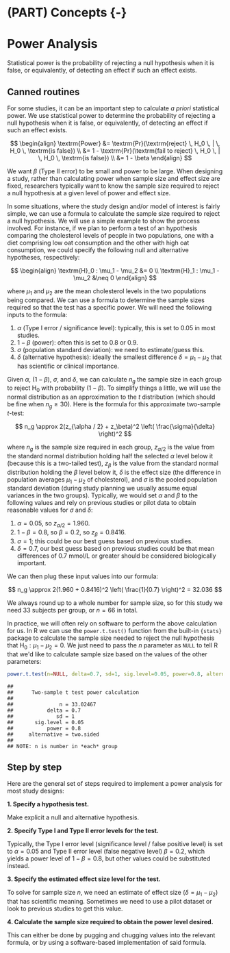 


# (PART) Concepts {-}

# Power Analysis

<div class="alert alert-success">
Statistical power is the probability of rejecting a null hypothesis when it is false, or equivalently, of detecting an effect if such an effect exists.
</div>

## Canned routines

For some studies, it can be an important step to calculate *a priori* statistical power. We use statistical power to determine the probability of rejecting a null hypothesis when it is false, or equivalently, of detecting an effect if such an effect exists.

$$
\begin{align}
\textrm{Power} &= \textrm{Pr}(\textrm{reject} \, H_0 \, | \, H_0 \, \textrm{is false}) \\
               &= 1 - \textrm{Pr}(\textrm{fail to reject} \, H_0 \, | \, H_0 \, \textrm{is false}) \\
               &= 1 - \beta
\end{align}
$$

We want $\beta$ (Type II error) to be small and power to be large. When designing a study, rather than calculating power when sample size and effect size are fixed, researchers typically want to know the sample size required to reject a null hypothesis at a given level of power and effect size.

In some situations, where the study design and/or model of interest is fairly simple, we can use a formula to calculate the sample size required to reject a null hypothesis. We will use a simple example to show the process involved. For instance, if we plan to perform a test of an hypothesis comparing the cholesterol levels of people in two populations, one with a diet comprising low oat consumption and the other with high oat consumption, we could specify the following null and alternative hypotheses, respectively:

$$
\begin{align}
\textrm{H}_0 : \mu_1 - \mu_2 &= 0 \\
\textrm{H}_1 : \mu_1 - \mu_2 &\neq 0
\end{align}
$$

where $\mu_1$ and $\mu_2$ are the mean cholesterol levels in the two populations being compared. We can use a formula to determine the sample sizes required so that the test has a specific power. We will need the following inputs to the formula:

1. $\alpha$ (Type I error / significance level): typically, this is set to $0.05$ in most studies.
2. $1 - \beta$ (power): often this is set to $0.8$ or $0.9$.
3. $\sigma$ (population standard deviation): we need to estimate/guess this.
4. $\delta$ (alternative hypothesis): ideally the smallest difference $\delta = \mu_1 - \mu_2$ that has scientific or clinical importance.

Given $\alpha$, $(1 - \beta)$, $\sigma$, and $\delta$, we can calculate $n_g$ the sample size in each group to reject $\textrm{H}_0$ with probability $(1 - \beta)$. To simplify things a little, we will use the normal distribution as an approximation to the $t$ distribution (which should be fine when $n_g \geq 30$). Here is the formula for this approximate two-sample $t$-test:

$$
n_g \approx 2(z_{\alpha / 2} + z_\beta)^2 \left( \frac{\sigma}{\delta} \right)^2
$$

where $n_g$ is the sample size required in each group, $z_{\alpha/2}$ is the value from the standard normal distribution holding half the selected $\alpha$ level below it (because this is a two-tailed test), $z_\beta$ is the value from the standard normal distribution holding the $\beta$ level below it, $\delta$ is the effect size (the difference in population averages $\mu_1 - \mu_2$ of cholesterol), and $\sigma$ is the pooled population standard deviation (during study planning we usually assume equal variances in the two groups). Typically, we would set $\alpha$ and $\beta$ to the following values and rely on previous studies or pilot data to obtain reasonable values for $\sigma$ and $\delta$:

1. $\alpha = 0.05$, so $z_{\alpha / 2} = 1.960$.
2. $1 - \beta = 0.8$, so $\beta = 0.2$, so $z_\beta = 0.8416$.
3. $\sigma = 1$; this could be our best guess based on previous studies.
4. $\delta = 0.7$, our best guess based on previous studies could be that mean differences of 0.7 mmol/L or greater should be considered biologically important.

We can then plug these input values into our formula:

$$
n_g \approx 2(1.960 + 0.8416)^2 \left( \frac{1}{0.7} \right)^2 = 32.036
$$

We always round up to a whole number for sample size, so for this study we need 33 subjects per group, or $n=66$ in total.

In practice, we will often rely on software to perform the above calculation for us. In R we can use the `power.t.test()` function from the built-in `{stats}` package to calculate the sample size needed to reject the null hypothesis that $\textrm{H}_0 : \mu_1 - \mu_2 = 0$. We just need to pass the $n$ parameter as `NULL` to tell R that we'd like to calculate sample size based on the values of the other parameters:


```r
power.t.test(n=NULL, delta=0.7, sd=1, sig.level=0.05, power=0.8, alternative="two.sided")
```

```
## 
##      Two-sample t test power calculation 
## 
##               n = 33.02467
##           delta = 0.7
##              sd = 1
##       sig.level = 0.05
##           power = 0.8
##     alternative = two.sided
## 
## NOTE: n is number in *each* group
```


## Step by step

Here are the general set of steps required to implement a power analysis for most study designs:

**1. Specify a hypothesis test.**

Make explicit a null and alternative hypothesis.

**2. Specify Type I and Type II error levels for the test.**

Typically, the Type I error level (significance level / false positive level) is set to $\alpha=0.05$ and Type II error level (false negative level) $\beta=0.2$, which yields a power level of $1 - \beta = 0.8$, but other values could be substituted instead.

**3. Specify the estimated effect size level for the test.**

To solve for sample size $n$, we need an estimate of effect size ($\delta = \mu_1 - \mu_2$) that has scientific meaning. Sometimes we need to use a pilot dataset or look to previous studies to get this value.

**4. Calculate the sample size required to obtain the power level desired.**

This can either be done by pugging and chugging values into the relevant formula, or by using a software-based implementation of said formula.

